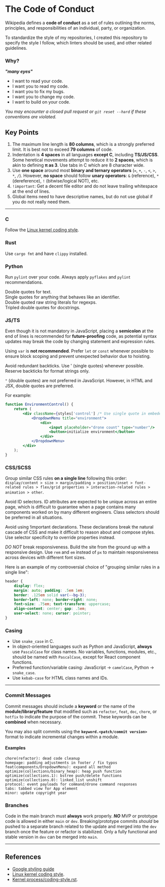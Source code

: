 # The Code of Conduct

Wikipedia defines a **code of conduct** as a set of rules outlining the norms,
principles, and responsibilities of an individual, party, or organization.

To standardize the style of my repositories, I created this repository to
specify the style I follow, which linters should be used, and other related
guidelines.

### Why?
***"many eyes"***
- I want to read your code.
- I want you to read my code.
- I want you to fix my bugs.
- I want you to change my code.
- I want to build on your code.

*You may encounter a closed pull request or `git reset --hard` if these
conventions are violated.*

## Key Points

1. The maximum line length is **80 columns**, which is a strongly preferred
limit. It is best not to exceed **79 columns** of code.
2. Indentation is **4 spaces** in all languages **except C**, including
**TS/JS/CSS**. Some heretical movements attempt to reduce it to **2 spaces**,
which is akin to defining **π as 3**. Use tabs in C which are 8 character wide.
3. Use **one space** around most **binary and ternary operators** (`=`, `+`,
`-`, `<`, `>`, `*`, `/`). However, **no space** should follow **unary
operators**: `&` (reference), `*` (dereference), `!` (bitwise/logical NOT),
etc.
4. `!important`: Get a decent file editor and do not leave trailing whitespace
at the end of lines.
5. Global items need to have descriptive names, but do not use global if you
do not really need them.

---

### C
Follow the [Linux kernel coding style](https://www.kernel.org/doc/html/v4.10/process/coding-style.html).

### Rust
Use `cargo fmt` and have `clippy` installed.

### Python
Run `pylint` over your code. Always apply `pyflakes` and `pylint`
recommendations.

Double quotes for text.\
Single quotes for anything that behaves like an identifier.\
Double quoted raw string literals for regexps.\
Tripled double quotes for docstrings.

### JS/TS
Even though it is not mandatory in JavaScript, placing a **semicolon** at the
end of lines is recommended for **future-proofing** code, as potential syntax
updates may break the code by changing statement and expression rules.

Using `var` is **not recommended**. Prefer `let` or `const` whenever possible
to ensure block scoping and prevent unexpected behavior due to hoisting.

Avoid redundant backticks. Use ' (single quotes) whenever possible. Reserve
backticks for format strings only.

`"` (double quotes) are not preferred in JavaScript. However, in HTML and JSX,
double quotes are preferred.

For example:
```jsx
function EnvironmentControl() {
    return (
        <div className={styles['control'] /* Use single quote in embeded JS */}>
            <DropdownMenu title="environment">
                <div>
                    <input placeholder="drone count" type="number"/>
                    <button>initialize environment</button>
                </div>
            </DropdownMenu>
        </div>
    );
}
```

### CSS/SCSS
Group similar CSS rules **on a single line** following this order:
`display/content > size > margin/padding > position/inset > font-related rules > flex/grid properties > interaction-related rules > animation > other`.

Avoid ID selectors. ID attributes are expected to be unique across an entire
page, which is difficult to guarantee when a page contains many components
worked on by many different engineers. Class selectors should be preferred in
all situations.

Avoid using !important declarations. These declarations break the natural
cascade of CSS and make it difficult to reason about and compose styles. Use
selector specificity to override properties instead.

*DO NOT* break responsiveness. Build the site from the ground up with a
responsive design. Use `rem` and `em` instead of `px` to maintain
responsiveness across devices with different font sizes.

Here is an example of my controversial choice of "grouping similar rules in a
single line":
```css
header {
    display: flex;
    margin: auto; padding: .5em 1em;
    border: .125em solid var(--bg-3);
    border-left: none; border-right: none;
    font-size: .75em; text-transform: uppercase;
    align-content: center; gap: .5em;
    user-select: none; cursor: pointer;
}
```

### Casing
- Use `snake_case` in C.
- In object-oriented languages such as Python and JavaScript, **always** use
`PascalCase` for class names. No variables, functions, modules, etc., should
be named with `PascalCase`, except for React component functions.
- Preferred function/variable casing: JavaScript → `camelCase`,
Python → `snake_case`.
- Use `kebab-case` for HTML class names and IDs.

---

### Commit Messages
Commit messages should include a **keyword** or the name of the
**module/library/feature** that modified such as `refactor`, `feat`, `doc`,
`chore`, or `hotfix` to indicate the purpose of the commit. These keywords can
be **combined** when necessary.

You may also split commits using the **`keyword.<patch/commit version>`**
format to indicate incremental changes within a module.

#### Examples
```text
chore(refactor): dead code cleanup
homepage: padding adjustments in footer / fix typos
feat(components/DropdownMenu): expand all method
optimize(collections/binary_heap): heap_push function
optimize(collections.1): bstree push/delete functions
optimize(collections.0): linked_list unshift
protocol: event payloads for command/drone command responses
tabs: tabbed view for App element
minor: update copyright year
```

### Branches
Code in the main branch must **always** work properly. ***NO*** MVP or
prototype code is allowed in either `main` or `dev`. Breaking/prototype commits
*should* be pushed to a separate branch related to the update and merged into
the `dev` branch once the feature or refactor is stabilized. Only a fully
functional and stable version in `dev` can be merged into `main`.

---

## References
- [Google styling guide](https://google.github.io/styleguide/)
- [Linux kernel coding style](https://www.kernel.org/doc/html/v4.10/process/coding-style.html).
- [Kernel process/coding-style.rst](http://www.kroah.com/linux/talks/ols_2002_kernel_codingstyle_talk/html/).
